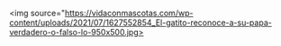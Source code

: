 <img source="https://vidaconmascotas.com/wp-content/uploads/2021/07/1627552854_El-gatito-reconoce-a-su-papa-verdadero-o-falso-lo-950x500.jpg>
